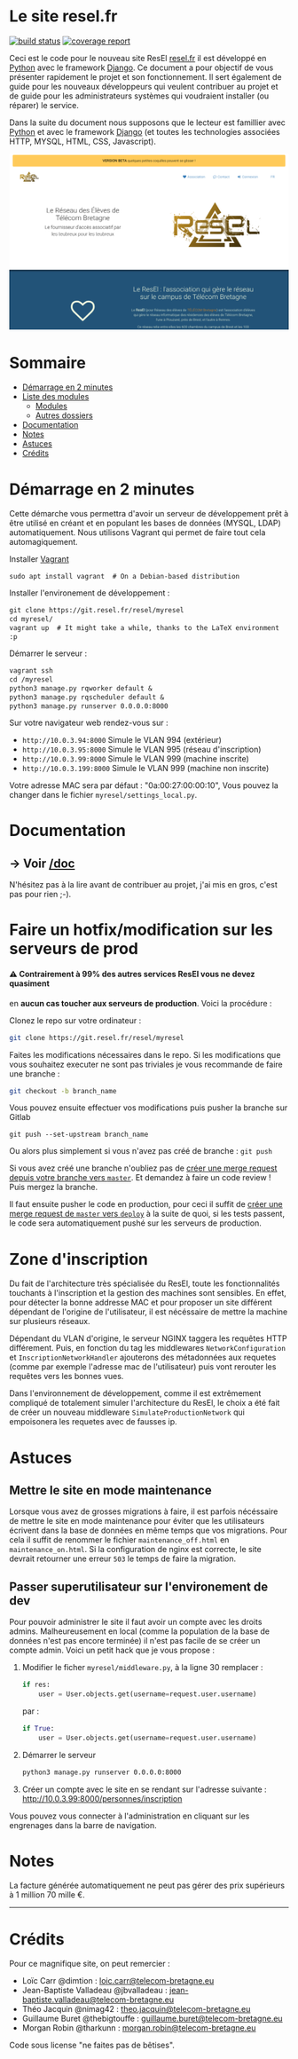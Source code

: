 Le site resel.fr
================

[![build status](https://git.resel.fr/resel/myresel/badges/master/build.svg)](https://git.resel.fr/resel/myresel/commits/master)
[![coverage report](https://git.resel.fr/resel/myresel/badges/master/coverage.svg)](https://git.resel.fr/resel/myresel/commits/master)


Ceci est le code pour le nouveau site ResEl [resel.fr](resel.fr) il est développé 
en [Python](https://python.org) avec le framework [Django](https://www.djangoproject.com/).
Ce document a pour objectif de vous présenter rapidement le projet et son 
fonctionnement. Il sert également de guide pour les nouveaux développeurs qui 
veulent contribuer au projet et de guide pour les administrateurs systèmes qui 
voudraient installer (ou réparer) le service.

Dans la suite du document nous supposons que le lecteur est famillier avec 
[Python](https://python.org) et avec le framework [Django](https://www.djangoproject.com/) 
(et toutes les technologies associées HTTP, MYSQL, HTML, CSS, Javascript).

![](.gitlab/screen1.png)

# Sommaire
 - [Démarrage en 2 minutes](#démarrage-en-2-minutes)
 - [Liste des modules](#liste-des-modules)
   - [Modules](#modules)
   - [Autres dossiers](#autres-dossiers)
 - [Documentation](#documentation)
 - [Notes](#notes)
 - [Astuces](#astuces)
 - [Crédits](#crédits)


# Démarrage en 2 minutes
Cette démarche vous permettra d'avoir un serveur de développement prêt à être 
utilisé en créant et en populant les bases de données (MYSQL, LDAP) 
automatiquement. Nous utilisons Vagrant qui permet de faire tout cela automagiquement.

Installer [Vagrant](https://www.vagrantup.com/)
```
sudo apt install vagrant  # On a Debian-based distribution
```

Installer l'environement de développement :
````
git clone https://git.resel.fr/resel/myresel
cd myresel/
vagrant up  # It might take a while, thanks to the LaTeX environment :p
````

Démarrer le serveur :
````
vagrant ssh
cd /myresel
python3 manage.py rqworker default &
python3 manage.py rqscheduler default &
python3 manage.py runserver 0.0.0.0:8000
````

Sur votre navigateur web rendez-vous sur :
 - `http://10.0.3.94:8000` Simule le VLAN 994 (extérieur)
 - `http://10.0.3.95:8000` Simule le VLAN 995 (réseau d'inscription)
 - `http://10.0.3.99:8000` Simule le VLAN 999 (machine inscrite)
 - `http://10.0.3.199:8000` Simule le VLAN 999 (machine non inscrite)

Votre adresse MAC sera par défaut : "0a:00:27:00:00:10", Vous pouvez la changer
dans le fichier `myresel/settings_local.py`.

# Documentation
## -> Voir [/doc](doc/README.md)

N'hésitez pas à la lire avant de contribuer au projet, j'ai mis en gros, c'est pas
pour rien ;-).

# Faire un hotfix/modification sur les serveurs de prod

#### :warning: Contrairement à 99% des autres services ResEl vous ne devez quasiment
 en **aucun cas toucher aux serveurs de production**. Voici la procédure :
 
Clonez le repo sur votre ordinateur :
```bash
git clone https://git.resel.fr/resel/myresel
```

Faites les modifications nécessaires dans le repo. Si les modifications que
vous souhaitez executer ne sont pas triviales je vous recommande de faire une
branche :
```bash
git checkout -b branch_name
```

Vous pouvez ensuite effectuer vos modifications puis pusher la branche sur
Gitlab 
```
git push --set-upstream branch_name
```

Ou alors plus simplement si vous n'avez pas créé de branche : `git push`

Si vous avez créé une branche n'oubliez pas de [créer une merge request depuis
votre branche vers `master`](https://git.resel.fr/resel/myresel/merge_requests/new?merge_request%5Btarget_branch%5D=master).
Et demandez à faire un code review ! Puis mergez la branche.

Il faut ensuite pusher le code en production, pour ceci il suffit de [créer une
merge request de `master` vers `deploy`](https://git.resel.fr/resel/myresel/merge_requests/new?utf8=✓&merge_request[source_branch]=master&merge_request[target_branch]=deploy)
à la suite de quoi, si les tests passent, le code sera automatiquement pushé
sur les serveurs de production.


# Zone d'inscription

Du fait de l'architecture très spécialisée du ResEl, toute les fonctionnalités 
touchants à l'inscription et la gestion des machines sont sensibles. En effet, 
pour détecter la bonne addresse MAC et pour proposer un site différent 
dépendant de l'origine de l'utilisateur, il est nécéssaire de mettre la machine
sur plusieurs réseaux.  

Dépendant du VLAN d'origine, le serveur NGINX taggera les requêtes HTTP 
différement. Puis, en fonction du tag les middlewares `NetworkConfiguration` 
et `InscriptionNetworkHandler` ajouterons des métadonnées aux requetes (comme 
par exemple l'adresse mac de l'utilisateur) puis vont rerouter les requêtes 
vers les bonnes vues.

Dans l'environnement de développement, comme il est extrêmement compliqué de 
totalement simuler l'architecture du ResEl, le choix a été fait de créer un 
nouveau middleware `SimulateProductionNetwork` qui empoisonera les requetes 
avec de fausses ip.


# Astuces

## Mettre le site en mode maintenance
Lorsque vous avez de grosses migrations à faire, il est parfois nécéssaire de 
mettre le site en mode maintenance pour éviter que les utilisateurs écrivent 
dans la base de données en même temps que vos migrations. Pour cela il suffit
de renommer le fichier `maintenance_off.html` en `maintenance_on.html`. Si la
configuration de nginx est correcte, le site devrait retourner une erreur `503`
le temps de faire la migration. 

## Passer superutilisateur sur l'environement de dev
Pour pouvoir administrer le site il faut avoir un compte avec les droits admins.
Malheureusement en local (comme la population de la base de données n'est pas
encore terminée) il n'est pas facile de se créer un compte admin. Voici un petit
hack que je vous propose :


1. Modifier le ficher `myresel/middleware.py`, à la ligne 30 remplacer :
    ```python
    if res:
        user = User.objects.get(username=request.user.username)
    ```
    
    par :
    ```python
    if True:
        user = User.objects.get(username=request.user.username)
    ```

2. Démarrer le serveur 
    ```bash
    python3 manage.py runserver 0.0.0.0:8000
    ```
2. Créer un compte avec le site en se rendant sur l'adresse suivante : 
   http://10.0.3.99:8000/personnes/inscription

Vous pouvez vous connecter à l'administration en cliquant sur les engrenages
dans la barre de navigation.

# Notes

 La facture générée automatiquement ne peut pas gérer des prix supérieurs à 1 million 70 mille €.
 
-----------------------

# Crédits
Pour ce magnifique site, on peut remercier : 
 - Loïc Carr @dimtion : loic.carr@telecom-bretagne.eu
 - Jean-Baptiste Valladeau @jbvalladeau : jean-baptiste.valladeau@telecom-bretagne.eu
 - Théo Jacquin @nimag42 : theo.jacquin@telecom-bretagne.eu
 - Guillaume Buret @thebigtouffe : guillaume.buret@telecom-bretagne.eu
 - Morgan Robin @tharkunn : morgan.robin@telecom-bretagne.eu

Code sous license "ne faites pas de bêtises".
